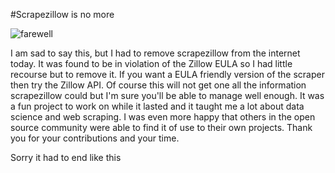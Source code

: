 #Scrapezillow is no more

![farewell](http://i.telegraph.co.uk/multimedia/archive/02902/nat-geo-summary_2902260b.jpg )

I am sad to say this, but I had to remove scrapezillow from the
internet today. It was found to be in violation of the Zillow EULA so
I had little recourse but to remove it. If you want a EULA friendly
version of the scraper then try the Zillow API. Of course this will
not get one all the information scrapezillow could but I'm sure you'll be able
to manage well enough. It was a fun project to work on while it lasted and
it taught me a lot about data science and web scraping. I was even more
happy that others in the open source community were able to find it of use
to their own projects. Thank you for your contributions and your time.

Sorry it had to end like this
